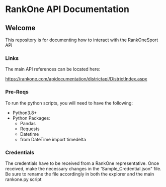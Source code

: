 # RankOne API Documentation

## Welcome

This repository is for documenting how to interact with the RankOneSport API

### Links

The main API references can be located here:

<https://rankone.com/apidocumentation/districtapi/DistrictIndex.aspx>

### Pre-Reqs

To run the python scripts, you will need to have the following:

* Python3.8+
* Python Packages:
	* Pandas
	* Requests
	* Datetime
    * from DateTime import timedelta


### Credentials

The credentials have to be received from a RankOne representative. Once received, make the necessary changes in the 'Sample_Credential.json" file. 
Be sure to rename the file accordingly in both the explorer and the main rankone.py script
